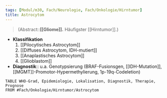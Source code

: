 ```yaml
---
tags: [Modul/m30, Fach/Neurologie, Fach/Onkologie/Hirntumor]
title: Astrocytom
---
```

> (Abstract::**[[Gliome]].** Häufigster [[Hirntumor]].)
- **Klassifikation**
	1. [[Pilocytisches Astrocytom]]
	2. [[Diffuses Astrocytom, IDH-mutiert]]
	3. [[Anaplastisches Astrocytom]]
	4. [[Glioblastom]]
- **Diagnostik**:: u.a. Genotypsierung (BRAF-Fusionsgen, [[IDH-Mutation]], [[MGMT]]-Promotor-Hypermethylierung, 1p-19q-Codeletion)

```dataview
TABLE WHO-Grad, Epidemiologie, Lokalisation, Diagnostik, Therapie, Prognose
FROM #Fach/Onkologie/Hirntumor/Astrocytom 
```
